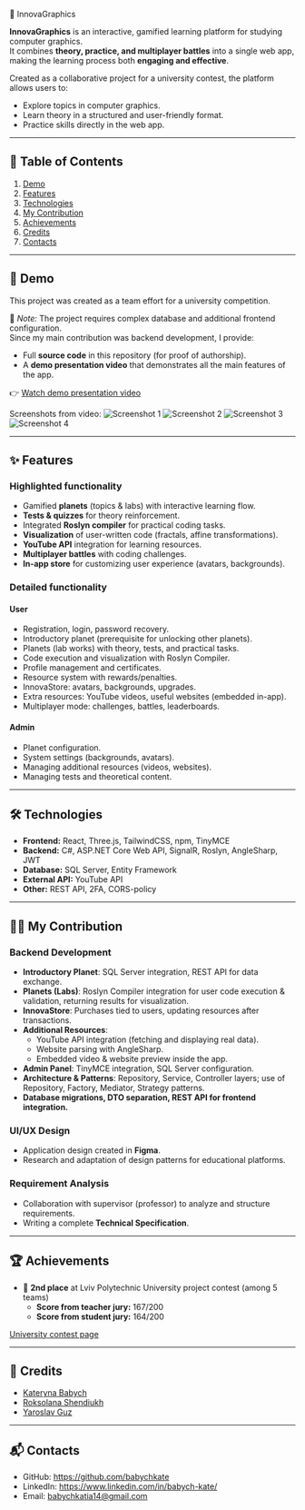 📌 InnovaGraphics  

**InnovaGraphics** is an interactive, gamified learning platform for studying computer graphics.  
It combines **theory, practice, and multiplayer battles** into a single web app, making the learning process both **engaging and effective**.  

Created as a collaborative project for a university contest, the platform allows users to:  
- Explore topics in computer graphics.  
- Learn theory in a structured and user-friendly format.  
- Practice skills directly in the web app.  

---

## 📖 Table of Contents 
1. [Demo](#demo)
2. [Features](#features)
3. [Technologies](#technologies)
4. [My Contribution](#my-contribution)
5. [Achievements](#achievements)
6. [Credits](#credits)
7. [Contacts](#contacts) 

---

## 🎥 Demo
This project was created as a team effort for a university competition.  

📌 *Note:* The project requires complex database and additional frontend configuration.  
Since my main contribution was backend development, I provide:  
- Full **source code** in this repository (for proof of authorship).  
- A **demo presentation video** that demonstrates all the main features of the app.  

👉 [Watch demo presentation video](https://drive.google.com/file/d/1xgVQnrpIzEYdkkxQgS3zuptRToqBlVGX/view?usp=sharing)  

Screenshots from video:
![Screenshot 1](https://github.com/user-attachments/assets/d7bfcfeb-a02a-42bf-b6bb-6f15d5f45b24)
![Screenshot 2](https://github.com/user-attachments/assets/d027d5e9-6398-46a3-bb0c-2cd8746c0823)
![Screenshot 3](https://github.com/user-attachments/assets/e844bb91-cf6b-41cb-9f5f-5820de2f5426)
![Screenshot 4](https://github.com/user-attachments/assets/538ba8aa-2b49-40a3-b48d-1382f731badd)


---

## ✨ Features

### Highlighted functionality
- Gamified **planets** (topics & labs) with interactive learning flow.  
- **Tests & quizzes** for theory reinforcement.  
- Integrated **Roslyn compiler** for practical coding tasks.  
- **Visualization** of user-written code (fractals, affine transformations).  
- **YouTube API** integration for learning resources.  
- **Multiplayer battles** with coding challenges.  
- **In-app store** for customizing user experience (avatars, backgrounds).  

### Detailed functionality
#### User
- Registration, login, password recovery.  
- Introductory planet (prerequisite for unlocking other planets).  
- Planets (lab works) with theory, tests, and practical tasks.  
- Code execution and visualization with Roslyn Compiler.  
- Profile management and certificates.  
- Resource system with rewards/penalties.  
- InnovaStore: avatars, backgrounds, upgrades.  
- Extra resources: YouTube videos, useful websites (embedded in-app).  
- Multiplayer mode: challenges, battles, leaderboards.  

#### Admin
- Planet configuration.  
- System settings (backgrounds, avatars).  
- Managing additional resources (videos, websites).  
- Managing tests and theoretical content.  

---

## 🛠️ Technologies
- **Frontend:** React, Three.js, TailwindCSS, npm, TinyMCE  
- **Backend:** C#, ASP.NET Core Web API, SignalR, Roslyn, AngleSharp, JWT  
- **Database:** SQL Server, Entity Framework  
- **External API:** YouTube API  
- **Other:** REST API, 2FA, CORS-policy   

---

## 🙋‍♀️ My Contribution
### Backend Development
- **Introductory Planet**: SQL Server integration, REST API for data exchange.  
- **Planets (Labs)**: Roslyn Compiler integration for user code execution & validation, returning results for visualization.  
- **InnovaStore**: Purchases tied to users, updating resources after transactions.  
- **Additional Resources**:  
  - YouTube API integration (fetching and displaying real data).  
  - Website parsing with AngleSharp.  
  - Embedded video & website preview inside the app.  
- **Admin Panel**: TinyMCE integration, SQL Server configuration.  
- **Architecture & Patterns**: Repository, Service, Controller layers; use of Repository, Factory, Mediator, Strategy patterns.  
- **Database migrations, DTO separation, REST API for frontend integration.**  

### UI/UX Design
- Application design created in **Figma**.  
- Research and adaptation of design patterns for educational platforms.  

### Requirement Analysis
- Collaboration with supervisor (professor) to analyze and structure requirements.  
- Writing a complete **Technical Specification**.  

---

## 🏆 Achievements
- 🥈 **2nd place** at Lviv Polytechnic University project contest (among 5 teams)  
  - **Score from teacher jury:** 167/200  
  - **Score from student jury:** 164/200  

[University contest page](https://lpnu.ua/news/konkurs-komandnykh-proiektiv-maibutnie-navchalnykh-system-ochyma-studentiv-kafedry-pz)

---

## 👥 Credits
- [Kateryna Babych](https://github.com/babychkate) 
- [Roksolana Shendiukh](https://github.com/roksolana-shendiukh)  
- [Yaroslav Guz](https://github.com/Jarik13)

---

## 📬 Contacts
- GitHub: https://github.com/babychkate  
- LinkedIn: https://www.linkedin.com/in/babych-kate/  
- Email: babychkatia14@gmail.com

